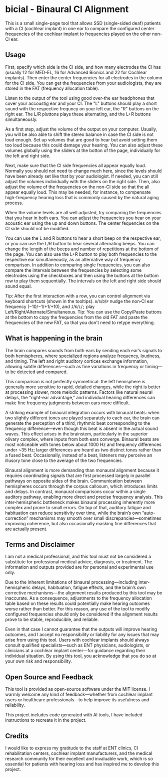 # bicial - Binaural CI Alignment

This is a small single-page tool that allows SSD (single-sided deaf) patients with a CI (cochlear implant) in one ear to compare the configured center frequencies of the cochlear implant to frequencies played on the other non-CI ear.

## Usage

First, specify which side is the CI side, and how many electrodes the CI has (usually 12 for MED-EL, 16 for Advanced Bionics and 22 for Cochlear implants). Then enter the center frequencies for all electrodes in the column for the CI side. You can get the frequencies from your audiologists, they are stored in the FAT (frequency allocation table).

Listen to the output of the tool using good over-the ear headphones that cover your accoustig ear and your CI. The "L" buttons should play a short sound with the respective frequncy on your left ear, the "R" buttons on the right ear. The L/R pluttons plays these alternating, and the L+R buttons simultaneously.

As a first step, adjust the volume of the output on your computer. Usually, you will be also able to shift the stereo balance in case the CI side is not loud enough. Set up volumes that are good to hear but avoid setting them too loud because this could damage your hearing. You can also adjust these volumes globally using the sliders at the botton of the page, individually for the left and right side.

Next, make sure that the CI side frequencies all appear equally loud. Normally you should not need to change much here, since the levels should have been already set like that by your audiologist. If needed, you can still adjust the volumes individually with the sliders on the right side. Then, also adjust the volume of the frequencies on the non-CI side so that the all appear equally loud. This may be needed, for instance, to compensate high-frequency hearing loss that is commonly caused by the natural aging process.

When the volume levels are all well adjusted, try comparing the frequencies that you hear in both ears. You can adjust the frequencies you hear on your acoustic ear using the up and down buttons. The center fequencies on the CI side should not be modified.

You can use the L and R buttons to hear a short beep on the respective ear, or you can use the L/R button to hear several alternating beeps. You can change the length of the beeps and number of repetitions at the bottom of the page. You can also use the L+R button to play both frequencies to the respective ear simultaneously, as an alternative way of frequency comparison. In addition to comparing single frequencies, you can also compare the intervals between the frequencies by selecting some electrodes using the checkboxes and then using the buttons at the bottom row to play them sequentially. The intervals on the left and right side should sound equal.

Tip: After the first interaction with a row, you can control alignment via keyboard shortcuts (shown in the tooltips). `A`/`S`/`D`/`F` nudge the non‑CI ear frequency (−10/−1/+1/+10), and `J`/`K`/`L`/`;` play Left/Right/Alternate/Simultaneous.
Tip: You can use the Copy/Paste buttons at the bottom to copy the frequencies from the old FAT and paste the frequencies of the new FAT, so that you don't need to retype everything.

## What is happening in the brain

The brain compares sounds from both ears by sending each ear’s signals to both hemispheres, where specialized regions analyze frequency, loudness, and timing. The left and right auditory cortices exchange information, allowing subtle differences—such as fine variations in frequency or timing—to be detected and compared.

This comparison is not perfectly symmetrical: the left hemisphere is generally more sensitive to rapid, detailed changes, while the right is better at processing slower, more melodic patterns. Factors like natural neural delays, the “right-ear advantage,” and individual hearing differences can make fine frequency judgments between ears more difficult.

A striking example of binaural integration occurs with binaural beats: when two slightly different tones are played separately to each ear, the brain can generate the perception of a third, rhythmic beat corresponding to the frequency difference—even though this beat is absent in the actual sound waves. This effect arises in the brainstem, particularly in the superior olivary complex, where inputs from both ears converge. Binaural beats are most noticeable with tones below about 1000 Hz and frequency differences under ~35 Hz; larger differences are heard as two distinct tones rather than a fused beat. Occasionally, instead of a beat, listeners may perceive an illusory tone close to the average of the two frequencies.

Binaural alignment is more demanding than monaural alignment because it requires coordinating signals that are first processed largely in parallel pathways on opposite sides of the brain. Communication between hemispheres occurs through the corpus callosum, which introduces limits and delays. In contrast, monaural comparisons occur within a single auditory pathway, enabling more direct and precise frequency analysis. This inter-hemispheric bottleneck makes binaural processing inherently more complex and prone to small errors. On top of that, auditory fatigue and habituation can reduce sensitivity over time, while the brain’s own “auto-correction” mechanisms may smooth over small discrepancies—sometimes improving coherence, but also occasionally masking fine differences that are actually present.

## Terms and Disclaimer

I am not a medical professional, and this tool must not be considered a substitute for professional medical advice, diagnosis, or treatment. The information and outputs provided are for personal and experimental use only.

Due to the inherent limitations of binaural processing—including inter-hemispheric delays, habituation, fatigue effects, and the brain’s own corrective mechanisms—the alignment results produced by this tool may be inaccurate. As a consequence, adjustments to the frequency allocation table based on these results could potentially make hearing outcomes worse rather than better. For this reason, any use of the tool to modify configured frequencies should only be considered if the alignment results prove to be stable, reproducible, and reliable.

Even in that case I cannot guarantee that the outputs will improve hearing outcomes, and I accept no responsibility or liability for any issues that may arise from using this tool. Users with cochlear implants should always consult qualified specialists—such as ENT physicians, audiologists, or clinicians at a cochlear implant center—for guidance regarding their individual situation. By using this tool, you acknowledge that you do so at your own risk and responsibility.

## Open Source and Feedback

This tool is provided as open-source software under the MIT license. I warmly welcome any kind of feedback—whether from cochlear implant users or healthcare professionals—to help improve its usefulness and reliability.

This project includes code generated with AI tools, I have included instructions to recreate it in the project.

## Credits

I would like to express my gratitude to the staff at ENT clinics, CI rehabilitation centers, cochlear implant manufacturers, and the medical research community for their excellent and invaluable work, which is so essential for patients with hearing loss and has inspired me to develop this project.
